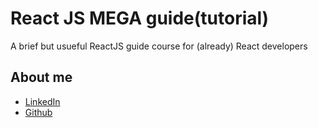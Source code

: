 # React JS MEGA guide(tutorial)
A brief but usueful ReactJS guide course for (already) React developers

## About me
* [LinkedIn](https://www.linkedin.com/in/omid-varahram/)
* [Github](https://github.com/omidvarahram)
